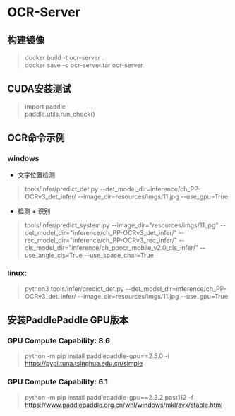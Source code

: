 # OCR-Server

## 构建镜像
> docker build -t ocr-server .<br>
> docker save -o ocr-server.tar ocr-server

## CUDA安装测试
> import paddle<br>
  paddle.utils.run_check()

## OCR命令示例
### windows
- 文字位置检测
> tools/infer/predict_det.py --det_model_dir=inference/ch_PP-OCRv3_det_infer/  --image_dir=resources/imgs/11.jpg  --use_gpu=True
- 检测 + 识别
> tools/infer/predict_system.py --image_dir="resources/imgs/11.jpg" --det_model_dir="inference/ch_PP-OCRv3_det_infer/"  --rec_model_dir="inference/ch_PP-OCRv3_rec_infer/" --cls_model_dir="inference/ch_ppocr_mobile_v2.0_cls_infer/" --use_angle_cls=True --use_space_char=True
### linux:
> python3 tools/infer/predict_det.py --det_model_dir=inference/ch_PP-OCRv3_det_infer/  --image_dir=resources/imgs/11.jpg  --use_gpu=True

## 安装PaddlePaddle GPU版本
### GPU Compute Capability: 8.6
> python -m pip install paddlepaddle-gpu==2.5.0 -i https://pypi.tuna.tsinghua.edu.cn/simple

### GPU Compute Capability: 6.1
> python -m pip install paddlepaddle-gpu==2.3.2.post112 -f https://www.paddlepaddle.org.cn/whl/windows/mkl/avx/stable.html
